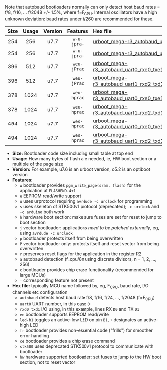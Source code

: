 Note that autobaud bootloaders normally can only detect host baud rates = f/8, f/16, ... f/2048 +/- 1.5%, where f=F<sub>CPU</sub>. Internal oscillators have a high unknown deviation: baud rates under f/260 are recommended for these.

|Size|Usage|Version|Features|Hex file|
|:-:|:-:|:-:|:-:|:--|
|254|256|u7.7|`w-u-jpra-`|[urboot_mega-r3_autobaud_uart0_rxe0_txe1_led+b7.hex](https://raw.githubusercontent.com/stefanrueger/urboot.hex/main/boards/mega-r3/autobaud/urboot_mega-r3_autobaud_uart0_rxe0_txe1_led+b7.hex)|
|254|256|u7.7|`w-u-jpra-`|[urboot_mega-r3_autobaud_uart1_rxd2_txd3_led+b7.hex](https://raw.githubusercontent.com/stefanrueger/urboot.hex/main/boards/mega-r3/autobaud/urboot_mega-r3_autobaud_uart1_rxd2_txd3_led+b7.hex)|
|396|512|u7.7|`weu-jPrac`|[urboot_mega-r3_autobaud_uart0_rxe0_txe1_ee_led+b7_fr_ce.hex](https://raw.githubusercontent.com/stefanrueger/urboot.hex/main/boards/mega-r3/autobaud/urboot_mega-r3_autobaud_uart0_rxe0_txe1_ee_led+b7_fr_ce.hex)|
|396|512|u7.7|`weu-jPrac`|[urboot_mega-r3_autobaud_uart1_rxd2_txd3_ee_led+b7_fr_ce.hex](https://raw.githubusercontent.com/stefanrueger/urboot.hex/main/boards/mega-r3/autobaud/urboot_mega-r3_autobaud_uart1_rxd2_txd3_ee_led+b7_fr_ce.hex)|
|378|1024|u7.7|`weu-hprac`|[urboot_mega-r3_autobaud_uart0_rxe0_txe1_ee_led+b7_fr_ce_hw.hex](https://raw.githubusercontent.com/stefanrueger/urboot.hex/main/boards/mega-r3/autobaud/urboot_mega-r3_autobaud_uart0_rxe0_txe1_ee_led+b7_fr_ce_hw.hex)|
|378|1024|u7.7|`weu-hprac`|[urboot_mega-r3_autobaud_uart1_rxd2_txd3_ee_led+b7_fr_ce_hw.hex](https://raw.githubusercontent.com/stefanrueger/urboot.hex/main/boards/mega-r3/autobaud/urboot_mega-r3_autobaud_uart1_rxd2_txd3_ee_led+b7_fr_ce_hw.hex)|
|494|1024|u7.7|`wes-hprac`|[urboot_mega-r3_autobaud_uart0_rxe0_txe1_ee_led+b7_fr_ce_stk500_hw.hex](https://raw.githubusercontent.com/stefanrueger/urboot.hex/main/boards/mega-r3/autobaud/urboot_mega-r3_autobaud_uart0_rxe0_txe1_ee_led+b7_fr_ce_stk500_hw.hex)|
|494|1024|u7.7|`wes-hprac`|[urboot_mega-r3_autobaud_uart1_rxd2_txd3_ee_led+b7_fr_ce_stk500_hw.hex](https://raw.githubusercontent.com/stefanrueger/urboot.hex/main/boards/mega-r3/autobaud/urboot_mega-r3_autobaud_uart1_rxd2_txd3_ee_led+b7_fr_ce_stk500_hw.hex)|

- **Size:** Bootloader code size including small table at top end
- **Usage:** How many bytes of flash are needed, ie, HW boot section or a multiple of the page size
- **Version:** For example, u7.6 is an urboot version, o5.2 is an optiboot version
- **Features:**
  + `w` bootloader provides `pgm_write_page(sram, flash)` for the application at `FLASHEND-4+1`
  + `e` EEPROM read/write support
  + `u` uses urprotocol requiring `avrdude -c urclock` for programming
  + `s` uses skeleton of STK500v1 protocol (deprecated); `-c urclock` and `-c arduino` both work
  + `h` hardware boot section: make sure fuses are set for reset to jump to boot section
  + `j` vector bootloader: applications *need to be patched externally*, eg, using `avrdude -c urclock`
  + `p` bootloader protects itself from being overwritten
  + `P` vector bootloader only: protects itself and reset vector from being overwritten
  + `r` preserves reset flags for the application in the register R2
  + `a` autobaud detection (f_cpu/8n using discrete divisors, n = 1, 2, ..., 256)
  + `c` bootloader provides chip erase functionality (recommended for large MCUs)
  + `-` corresponding feature not present
- **Hex file:** typically MCU name followed by, eg, F<sub>CPU</sub>, baud rate, I/O channels etc configuration
  + `autobaud` detects host baud rate f/8, f/16, f/24, ..., f/2048 (f=F<sub>CPU</sub>)
  + `uart0` UART number, in this case `0`
  + `rxd0 txd1` I/O using, in this example, lines RX `D0` and TX `D1`
  + `ee` bootloader supports EEPROM read/write
  + `led-b1` toggles an active-low LED on pin `B1`, `+` designates an active-high LED
  + `fr` bootloader provides non-essential code ("frills") for smoother error handling
  + `ce` bootloader provides a chip erase command
  + `stk500` uses deprecated STK500v1 protocol to communicate with bootloader
  + `hw` hardware supported bootloader: set fuses to jump to the HW boot section, not to reset vector
